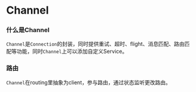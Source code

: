 # Channel

### 什么是Channel

`Channel`是`Connection`的封装，同时提供重试、超时、flight、消息匹配、路由匹配等功能，同时`Channel`上可以添加自定义Service。

### 路由

`Channel`在routing里抽象为client，参与路由，通过状态监听更改路由。